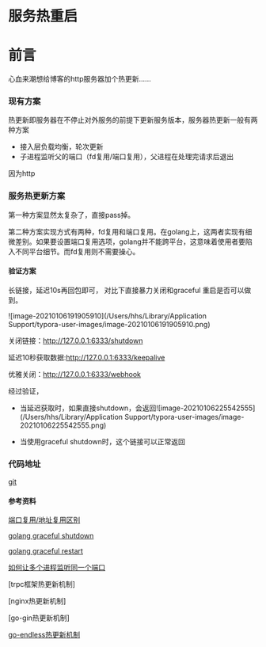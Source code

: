 # 服务热重启

# 前言

心血来潮想给博客的http服务器加个热更新......

### 现有方案

热更新即服务器在不停止对外服务的前提下更新服务版本，服务器热更新一般有两种方案

- 接入层负载均衡，轮次更新
- 子进程监听父的端口（fd复用/端口复用），父进程在处理完请求后退出

因为http

### 服务热更新方案

第一种方案显然太复杂了，直接pass掉。

第二种方案实现方式有两种，fd复用和端口复用。在golang上，这两者实现有细微差别。如果要设置端口复用选项，golang并不能跨平台，这意味着使用者要陷入不同平台细节。而fd复用则不需要操心。



#### 验证方案

长链接，延迟10s再回包即可， 对比下直接暴力关闭和graceful 重启是否可以做到。

![image-20210106191905910](/Users/hhs/Library/Application Support/typora-user-images/image-20210106191905910.png)



关闭链接：http://127.0.0.1:6333/shutdown

延迟10秒获取数据:http://127.0.0.1:6333/keepalive

优雅关闭：http://127.0.0.1:6333/webhook



经过验证，

- 当延迟获取时，如果直接shutdown，会返回![image-20210106225542555](/Users/hhs/Library/Application Support/typora-user-images/image-20210106225542555.png)

- 当使用graceful shutdown时，这个链接可以正常返回



### 代码地址

[git](https://github.com/Hank00AAA/light_blog)



#### 参考资料

[端口复用/地址复用区别](https://stackoverflow.com/questions/14388706/how-do-so-reuseaddr-and-so-reuseport-differ)

[golang graceful shutdown](https://leileiluoluo.com/posts/golang-shutdown-server-gracefully.html)

[golang graceful restart](http://kuangchanglang.com/golang/2017/04/27/golang-graceful-restart#references)

[如何让多个进程监听同一个端口](https://blog.csdn.net/L13763338360/article/details/106519027)

[trpc框架热更新机制]

[nginx热更新机制]

 [go-gin热更新机制]  

[go-endless热更新机制](https://studygolang.com/articles/25123?fr=sidebar)